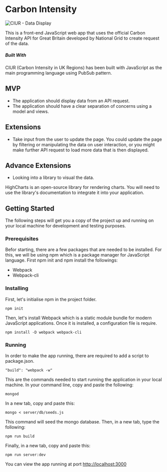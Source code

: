 # Carbon Intensity

![CIUR - Data Display](images/ciur_display_view.png)

This is a front-end JavaScript web app that uses the official Carbon Intensity API for Great Britain developed by National Grid to create request of the data.

##### Built With

CIUR (Carbon Intensity in UK Regions) has been built with JavaScript as the main programming language using PubSub pattern.

## MVP

* The application should display data from an API request.
* The application should have a clear separation of concerns using a model and views.

## Extensions

* Take input from the user to update the page. You could update the page by filtering or manipulating the data on user interaction, or you might make further API request to load more data that is then displayed.

## Advance Extensions

* Looking into a library to visual the data.

HighCharts is an open-source library for rendering charts. You will need to use the library's documentation to integrate it into your application.

## Getting Started

The following steps will get you a copy of the project up and running on your local machine for development and testing purposes.

### Prerequisites

Befor starting, there are a few packages that are needed to be installed. For this, we will be using npm which is a package manager for JavaScript language. First npm init and npm install the followings:

  * Webpack
  * Webpack-cli
  
### Installing

First, let's initialise npm in the project folder.

```
npm init
```

Then, let's install Webpack which is a static module bundle for modern JavaScript applications. Once it is installed, a configuration file is require.

```
npm install -D webpack webpack-cli
```

### Running

In order to make the app running, there are required to add a script to package.json.

```
"build": "webpack -w"
```

This are the commands needed to start running the application in your local machine. In your command line, copy and paste the following:

```
mongod
```

In a new tab, copy and paste this:

```
mongo < server/db/seeds.js
```

This command will seed the mongo database. Then, in a new tab, type the following:

```
npm run build
```

Finally, in a new tab, copy and paste this:

```
npm run server:dev
```

You can view the app running at port <http://localhost:3000>
